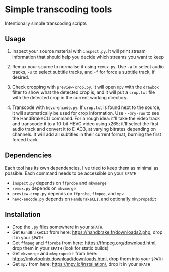 # Simple transcoding tools

Intentionally simple transcoding scripts

## Usage

1. Inspect your source material with `inspect.py`. It will print stream information that should help you decide which streams you want to keep

1. Remux your source to normalise it using `remux.py`. Use `-a` to select audio tracks, `-s` to select subtitle tracks, and `-f` for force a subtitle track, if desired. 

1. Check cropping with `preview-crop.py`. It will open `mpv` with the `drawbox` filter to show what the detected crop is, and it will put a `crop.txt` file with the detected crop in the current working directory.

1. Transcode with `hevc-encode.py`. If `crop.txt` is found next to the source, it will automatically be used for crop information. Use `--dry-run` to see the HandBrakeCLI command. For a rough idea: it'll take the video track and transcode it to a 10-bit HEVC video using x265; it'll select the first audio track and convert it to E-AC3, at varying bitrates depending on channels. It will add all subtitles in their current format, burning the first forced track

## Dependencies

Each tool has its own dependencies, I've tried to keep them as minimal as possible. Each command needs to be accessible on your `$PATH`

 - `inspect.py` depends on `ffprobe` and `mkvmerge`
 - `remux.py` depends on `mkvmerge`
 - `preview-crop.py` depends on `ffprobe`, `ffmpeg`, and `mpv`
 - `hevc-encode.py` depends on `HandBrakeCLI`, and optionally `mkvpropedit`

 ## Installation

 - Drop the `.py` files somewhere in your `$PATH`.
 - Get `HandBrakeCLI` from here: https://handbrake.fr/downloads2.php, drop it in your `$PATH`
 - Get `ffmpeg` and `ffprobe` from here: https://ffmpeg.org/download.html, drop them in your `$PATH` (look for static builds)
 - Get `mkvmerge` and `mkvpropedit` from here: https://mkvtoolnix.download/downloads.html, drop them into your `$PATH`
 - Get `mpv` from here: https://mpv.io/installation/, drop it in your `$PATH`
